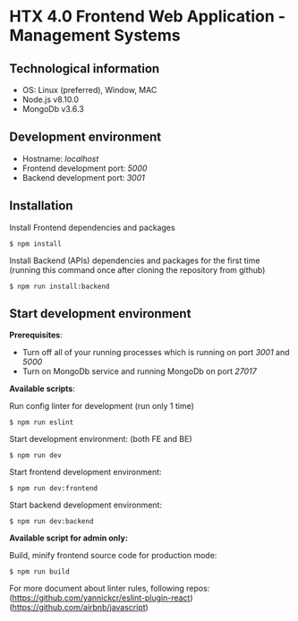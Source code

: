 # HTX 4.0 Frontend Web Application - Management Systems
## Technological information
- OS: Linux (preferred), Window, MAC
- Node.js v8.10.0
- MongoDb v3.6.3
## Development environment
- Hostname: *localhost*
- Frontend development port: *5000*
- Backend development port: *3001*
## Installation
Install Frontend dependencies and packages
```
$ npm install
```

Install Backend (APIs) dependencies and packages for the first time (running this command once after cloning the repository from github)
```
$ npm run install:backend
```

## Start development environment
**Prerequisites**: 

- Turn off all of your running processes which is running on port *3001* and *5000*
- Turn on MongoDb service and running MongoDb on port *27017*

**Available scripts**:

Run config linter for development (run only 1 time)
```
$ npm run eslint
```

Start development environment: (both FE and BE)
```
$ npm run dev
```

Start frontend development environment:
```
$ npm run dev:frontend
```

Start backend development environment:
```
$ npm run dev:backend
```

**Available script for admin only:**

Build, minify frontend source code for production mode:
```
$ npm run build
```

For more document about linter rules, following repos:
(https://github.com/yannickcr/eslint-plugin-react)
(https://github.com/airbnb/javascript)
